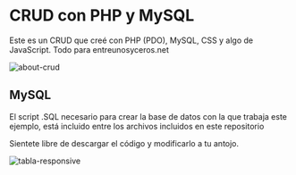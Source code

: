 # CRUD con PHP y MySQL 

Este es un CRUD que creé con PHP (PDO), MySQL, CSS y algo de JavaScript. Todo para entreunosyceros.net

![about-crud](https://user-images.githubusercontent.com/6242827/227186330-cabe42e4-3251-4e03-9810-ea768178b1f2.png)

## MySQL

El script .SQL necesario para crear la base de datos con la que trabaja este ejemplo, está incluido entre los archivos incluidos en este repositorio

Sientete libre de descargar el código y modificarlo a tu antojo.

![tabla-responsive](https://user-images.githubusercontent.com/6242827/227259695-0f88d71d-f98e-430a-a25c-648fcdbf2e63.png)
